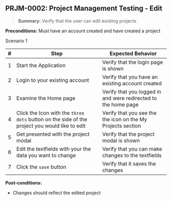 ## **PRJM-0002:** Project Management Testing - Edit  

> **Summary:** Verify that the user can edit existing projects  <br>

**Preconditions:** Must have an account created and have created a project

Scenario 1 

 | \# | Step | Expected Behavior | 
 |----|------|-------------------| 
 |  1 | Start the Application    | Verify that the login page is shown  | 
 |  2 | Login to your existing account    | Verify that you have an existing account created   | 
 |  3 | Examine the Home page     | Verify that you logged in and were redirected to the home page  |  
 |  4 | Click the Icon with the `three dots` button on the side of the project you would like to edit| Verify that you see the the icon on the My Projects section |
 |  5 | Get presented with the project modal    | Verify that the project modal is shown  | 
 | 6 | Edit the textfields with your the data you want to change | Verify that you can make changes to the textfields |
 | 7 | Click the `save` button | Verify that it saves the changes |
 
**Post-conditions:**  

 - Changes should reflect the edited project
